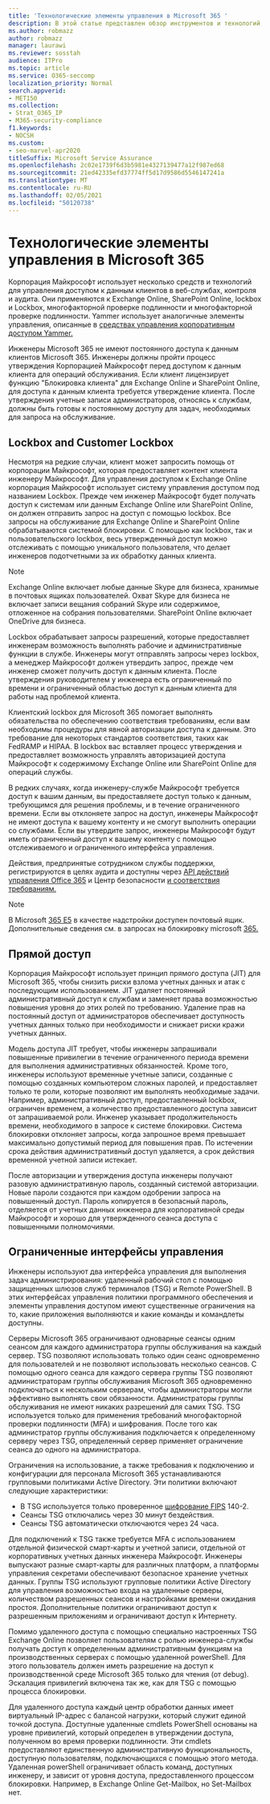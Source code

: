 ```yaml
---
title: 'Технологические элементы управления в Microsoft 365 '
description: В этой статье представлен обзор инструментов и технологий, используемых корпорацией Майкрософт для управления технологиями в Microsoft 365.
ms.author: robmazz
author: robmazz
manager: laurawi
ms.reviewer: sosstah
audience: ITPro
ms.topic: article
ms.service: O365-seccomp
localization_priority: Normal
search.appverid:
- MET150
ms.collection:
- Strat_O365_IP
- M365-security-compliance
f1.keywords:
- NOCSH
ms.custom:
- seo-marvel-apr2020
titleSuffix: Microsoft Service Assurance
ms.openlocfilehash: 2c02e1739f6d3b5981e4327139477a12f987ed68
ms.sourcegitcommit: 21ed42335efd37774ff5d17d9586d5546147241a
ms.translationtype: MT
ms.contentlocale: ru-RU
ms.lasthandoff: 02/05/2021
ms.locfileid: "50120738"
---
```

# <a name="technology-controls-in-microsoft-365"></a>Технологические элементы управления в Microsoft 365 

Корпорация Майкрософт использует несколько средств и технологий для управления доступом к данным клиентов в веб-службах, контроля и аудита. Они применяются к Exchange Online, SharePoint Online, lockbox и Lockbox, многофакторной проверке подлинности и многофакторной проверке подлинности. Yammer использует аналогичные элементы управления, описанные в [средствах управления корпоративным доступом Yammer.](assurance-yammer-enterprise-access-controls.md)

Инженеры Microsoft 365 не имеют постоянного доступа к данным клиентов Microsoft 365. Инженеры должны пройти процесс утверждения Корпорацией Майкрософт перед доступом к данным клиента для операций обслуживания. Если клиент лицензирует функцию "Блокировка клиента" для Exchange Online и SharePoint Online, для доступа к данным клиента требуется утверждение клиента. После утверждения учетные записи администраторов, относясь к службам, должны быть готовы к постоянному доступу для задач, необходимых для запроса на обслуживание.

## <a name="lockbox-and-customer-lockbox"></a>Lockbox and Customer Lockbox

Несмотря на редкие случаи, клиент может запросить помощь от корпорации Майкрософт, которая предоставляет контент клиента инженеру Майкрософт. Для управления доступом к Exchange Online корпорация Майкрософт использует систему управления доступом под названием Lockbox. Прежде чем инженер Майкрософт будет получать доступ к системам или данным Exchange Online или SharePoint Online, он должен отправить запрос на доступ с помощью lockbox. Все запросы на обслуживание для Exchange Online и SharePoint Online обрабатываются системой блокировки. С помощью как lockbox, так и пользовательского lockbox, весь утвержденный доступ можно отслеживать с помощью уникального пользователя, что делает инженеров подотчетными за их обработку данных клиента.

> [!NOTE]
> Exchange Online включает любые данные Skype для бизнеса, хранимые в почтовых ящиках пользователей. Охват Skype для бизнеса не включает записи вещания собраний Skype или содержимое, отложенное на собрания пользователями. SharePoint Online включает OneDrive для бизнеса.

Lockbox обрабатывает запросы разрешений, которые предоставляет инженерам возможность выполнять рабочие и административные функции в службе. Инженеры могут отправлять запросы через lockbox, а менеджер Майкрософт должен утвердить запрос, прежде чем инженер сможет получить доступ к данным клиента. После утверждения руководителем у инженера есть ограниченный по времени и ограниченный областью доступ к данным клиента для работы над проблемой клиента.

Клиентский lockbox для Microsoft 365 помогает выполнять обязательства по обеспечению соответствия требованиям, если вам необходимы процедуры для явной авторизации доступа к данным. Это требование для некоторых стандартов соответствия, таких как FedRAMP и HIPAA. В lockbox вас вставляет процесс утверждения и предоставляет возможность управлять авторизацией доступа Майкрософт к содержимому Exchange Online или SharePoint Online для операций службы.

В редких случаях, когда инженеру-службе Майкрософт требуется доступ к вашим данным, вы предоставляете доступ только к данным, требующимся для решения проблемы, и в течение ограниченного времени. Если вы отклоняете запрос на доступ, инженеры Майкрософт не имеют доступа к вашему контенту и не смогут выполнить операции со службами. Если вы утвердите запрос, инженеры Майкрософт будут иметь ограниченный доступ к вашему контенту с помощью отслеживаемого и ограниченного интерфейса управления.

Действия, предпринятые сотрудником службы поддержки, регистрируются в целях аудита и доступны через [API действий управления Office 365](/office/office-365-management-api/get-started-with-office-365-management-apis) и Центр безопасности [и соответствия требованиям.](https://protection.office.com/)

>[!NOTE]
> В Microsoft [365 E5](https://products.office.com/business/office-365-enterprise-e5-business-software) в качестве надстройки доступен почтовый ящик. Дополнительные сведения см. в запросах на блокировку microsoft [365.](https://support.office.com/article/Office-365-Customer-Lockbox-Requests-36f9cdd1-e64c-421b-a7e4-4a54d16440a2)

## <a name="just-in-time-access"></a>Прямой доступ

Корпорация Майкрософт использует принцип прямого доступа (JIT) для Microsoft 365, чтобы снизить риски взлома учетных данных и атак с последующим использованием. JIT удаляет постоянный административный доступ к службам и заменяет права возможностью повышения уровня до этих ролей по требованию. Удаление прав на постоянный доступ от администраторов обеспечивает доступность учетных данных только при необходимости и снижает риски кражи учетных данных.

Модель доступа JIT требует, чтобы инженеры запрашивали повышенные привилегии в течение ограниченного периода времени для выполнения административных обязанностей. Кроме того, инженеры используют временные учетные записи, созданные с помощью созданных компьютером сложных паролей, и предоставляет только те роли, которые позволяют им выполнять необходимые задачи. Например, административный доступ, предоставленный lockbox, ограничен временем, а количество предоставленного доступа зависит от запрашиваемой роли. Инженер указывает продолжительность времени, необходимого в запросе к системе блокировки. Система блокировки отклоняет запросы, когда запрошное время превышает максимально допустимый период для повышения прав. По истечении срока действия административный доступ удаляется, а срок действия временной учетной записи истекает.

После авторизации и утверждения доступа инженеры получают разовую административную пароль, созданный системой авторизации. Новые пароли создаются при каждом одобрении запроса на повышенный доступ. Пароль копируется в безопасный пароль, отделяется от учетных данных инженера для корпоративной среды Майкрософт и хорошо для утвержденного сеанса доступа с повышенными полномочиями.

## <a name="constrained-management-interfaces"></a>Ограниченные интерфейсы управления

Инженеры используют два интерфейса управления для выполнения задач администрирования: удаленный рабочий стол с помощью защищенных шлюзов служб терминалов (TSG) и Remote PowerShell. В этих интерфейсах управления политики программного обеспечения и элементы управления доступом имеют существенные ограничения на то, какие приложения выполняются и какие команды и командлеты доступны.

Серверы Microsoft 365 ограничивают одноварные сеансы одним сеансом для каждого администратора группы обслуживания на каждый сервер. TSG позволяют использовать только один сеанс одновременно для пользователей и не позволяют использовать несколько сеансов. С помощью одного сеанса для каждого сервера группы TSG позволяют администраторам группы обслуживания Microsoft 365 одновременно подключаться к нескольким серверам, чтобы администраторы могли эффективно выполнять свои обязанности. Администраторы группы обслуживания не имеют никаких разрешений для самих TSG. TSG используется только для применения требований многофакторной проверки подлинности (MFA) и шифрования. После того как администратор группы обслуживания подключается к определенному серверу через TSG, определенный сервер применяет ограничение сеанса до одного на администратора.

Ограничения на использование, а также требования к подключению и конфигурации для персонала Microsoft 365 устанавливаются групповыми политиками Active Directory. Эти политики включают следующие характеристики:

- В TSG используется только проверенное [шифрование FIPS](https://www.microsoft.com/TrustCenter/Compliance/FIPS) 140-2.
- Сеансы TSG отключались через 30 минут бездействия.
- Сеансы TSG автоматически отключаются через 24 часа.

Для подключений к TSG также требуется MFA с использованием отдельной физической смарт-карты и учетной записи, отдельной от корпоративных учетных данных инженера Майкрософт. Инженеры выпускают разные смарт-карты для различных платформ, а платформы управления секретами обеспечивают безопасное хранение учетных данных. Группы TSG используют групповые политики Active Directory для управления возможностью входа на удаленные серверы, количеством разрешенных сеансов и настройками времени ожидания простоя. Дополнительные политики ограничивают доступ к разрешенным приложениям и ограничивают доступ к Интернету.

Помимо удаленного доступа с помощью специально настроенных TSG Exchange Online позволяет пользователям с ролью инженера-службы получать доступ к определенным административным функциям на производственных серверах с помощью удаленной powerShell. Для этого пользователь должен иметь разрешение на доступ к производственной среде Microsoft 365 только для чтения (от debug). Эскалация привилегий включена так же, как для TSG с помощью процесса блокировки.

Для удаленного доступа каждый центр обработки данных имеет виртуальный IP-адрес с балансой нагрузки, который служит единой точкой доступа. Доступные удаленные cmdlets PowerShell основаны на уровне привилегий, который определен в утверждении доступа, полученном во время проверки подлинности. Эти cmdlets предоставляют единственную административную функциональность, доступную пользователям, подключающихся с помощью этого метода. Удаленная powerShell ограничивает область команд, доступных инженеру, и зависит от уровня доступа, предоставленного процессом блокировки. Например, в Exchange Online Get-Mailbox, но Set-Mailbox нет.

